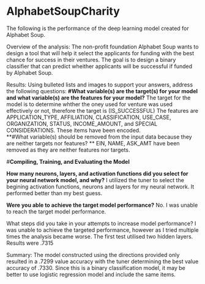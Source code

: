 # AlphabetSoupCharity
The following is the performance of the deep learning model created for Alphabet Soup.

Overview of the analysis: The non-profit foundation Alphabet Soup wants to design a tool that will help it select the applicants for funding with the best chance for success in their ventures.  The goal is
to design a binary classifier that can predict wheither applicants will be successful if funded by Alphabet Soup.

Results: Using bulleted lists and images to support your answers, address the following questions:
**#What variable(s) are the target(s) for your model and what variable(s) are the features for your model?**
The target for the model is to determine whther the oney used for venture was used effectively or not, therefore the target is (IS_SUCCESSFUL)
The features are APPLICATION_TYPE, AFFILIATION, CLASSIFICATION, USE_CASE, ORGANIZATION, STATUS, INCOME_AMOUNT, and SPECIAL CONSIDERATIONS.  These items have been encoded.    
**#What variable(s) should be removed from the input data because they are neither targets nor features? **
EIN, NAME, ASK_AMT have been removed as they are neither features nor targets.


#**Compiling, Training, and Evaluating the Model**

**How many neurons, layers, and activation functions did you select for your neural network model, and why?**
I utilized the tuner to select the begining activation functions, neurons and layers for my neural network.  It performed better than my best guess.

**Were you able to achieve the target model performance?** No.  I was unable to reach the target model performance.

What steps did you take in your attempts to increase model performance?  I was unable to achieve the targeted performance, however as I tried multiple times the 
analysis became worse. The first test utilised two hidden layers.  Results were .7315

Summary: The model constructed using the directions provided only resulted in a .7299 value accuracy with the tuner determining the best value accuracy of .7330.
Since this is a binary classification model, it may be better to use logistic regression model and include the same items.
